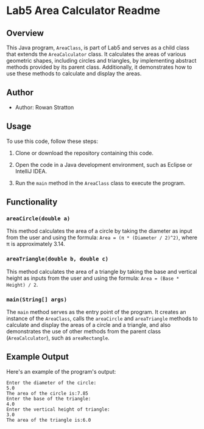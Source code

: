 # Lab5 Area Calculator Readme

## Overview
This Java program, `AreaClass`, is part of Lab5 and serves as a child class that extends the `AreaCalculator` class. It calculates the areas of various geometric shapes, including circles and triangles, by implementing abstract methods provided by its parent class. Additionally, it demonstrates how to use these methods to calculate and display the areas.

## Author
- Author: Rowan Stratton

## Usage
To use this code, follow these steps:

1. Clone or download the repository containing this code.

2. Open the code in a Java development environment, such as Eclipse or IntelliJ IDEA.

3. Run the `main` method in the `AreaClass` class to execute the program.

## Functionality

### `areaCircle(double a)`
This method calculates the area of a circle by taking the diameter as input from the user and using the formula: `Area = (π * (Diameter / 2)^2)`, where π is approximately 3.14.

### `areaTriangle(double b, double c)`
This method calculates the area of a triangle by taking the base and vertical height as inputs from the user and using the formula: `Area = (Base * Height) / 2`.

### `main(String[] args)`
The `main` method serves as the entry point of the program. It creates an instance of the `AreaClass`, calls the `areaCircle` and `areaTriangle` methods to calculate and display the areas of a circle and a triangle, and also demonstrates the use of other methods from the parent class (`AreaCalculator`), such as `areaRectangle`.

## Example Output
Here's an example of the program's output:

```
Enter the diameter of the circle:
5.0
The area of the circle is:7.85
Enter the base of the triangle:
4.0
Enter the vertical height of triangle:
3.0
The area of the triangle is:6.0
```



